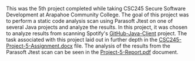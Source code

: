 This was the 5th project completed while taking CSC245 Secure Software Development at Arapahoe Community College. The goal of this project was to perform a static code analysis scan using Parasoft Jtest on one of several Java projects and analyze the results. In this project, it was chosen to analyze results from scanning Spotify's [GitHub-Java-Client](https://github.com/spotify/github-java-client) project. The task associated with this project laid out in further depth in the [CSC245-Project-5-Assignment.docx](https://github.com/Marquis-de-code/CSC245-Project-5/blob/main/CSC245-Project5-Assignment.docx) file. The analysis of the results from the Parasoft Jtest scan can be seen in the [Project-5-Report.pdf](https://github.com/Marquis-de-code/CSC245-Project-5/blob/main/Project-5-Report.pdf) document.
